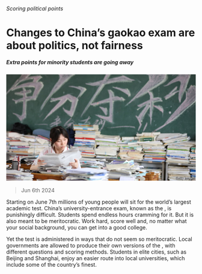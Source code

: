 ###### Scoring political points

# Changes to China’s gaokao exam are about politics, not fairness 

##### Extra points for minority students are going away 

![image](images/20240608_CNP501.jpg) 

> Jun 6th 2024 

Starting on June 7th millions of young people will sit for the world’s largest academic test. China’s university-entrance exam, known as the , is punishingly difficult. Students spend endless hours cramming for it. But it is also meant to be meritocratic. Work hard, score well and, no matter what your social background, you can get into a good college. 

Yet the test is administered in ways that do not seem so meritocratic. Local governments are allowed to produce their own versions of the , with different questions and scoring methods. Students in elite cities, such as Beijing and Shanghai, enjoy an easier route into local universities, which include some of the country’s finest.

